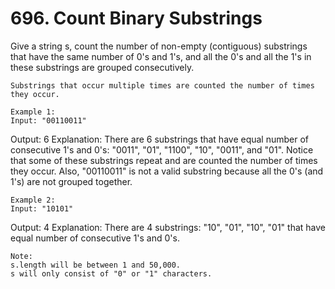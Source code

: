 # 696. Count Binary Substrings

Give a string s, count the number of non-empty (contiguous) substrings that have
        the same number of 0's and 1's, and all the 0's and all the 1's in these substrings are
        grouped consecutively.
    
    Substrings that occur multiple times are counted the number of times they occur.

    Example 1:
    Input: "00110011"
Output: 6
Explanation: There are 6 substrings that have equal number of consecutive 1's and 0's: "0011", "01", "1100", "10", "0011", and "01".
Notice that some of these substrings repeat and are counted the number of times they occur.
Also, "00110011" is not a valid substring because all the 0's (and 1's) are not grouped together.

    

    Example 2:
    Input: "10101"
Output: 4
Explanation: There are 4 substrings: "10", "01", "10", "01" that have equal number of consecutive 1's and 0's.

    

    Note:
    s.length will be between 1 and 50,000.
    s will only consist of "0" or "1" characters.